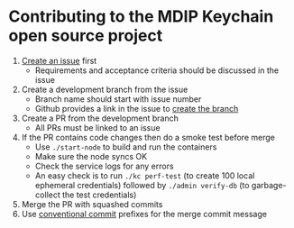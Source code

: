 # Contributing to the MDIP Keychain open source project

1. [Create an issue](https://github.com/KeychainMDIP/kc/issues) first
    - Requirements and acceptance criteria should be discussed in the issue
2. Create a development branch from the issue
    - Branch name should start with issue number
    - Github provides a link in the issue to [create the branch](https://docs.github.com/en/issues/tracking-your-work-with-issues/using-issues/creating-a-branch-for-an-issue)
3. Create a PR from the development branch
    - All PRs must be linked to an issue
4. If the PR contains code changes then do a smoke test before merge
    - Use `./start-node` to build and run the containers
    - Make sure the node syncs OK
    - Check the service logs for any errors
    - An easy check is to run `./kc perf-test` (to create 100 local ephemeral credentials) followed by `./admin verify-db` (to garbage-collect the test credentials)
5. Merge the PR with squashed commits
6. Use [conventional commit](https://www.conventionalcommits.org/en/v1.0.0/) prefixes for the merge commit message
